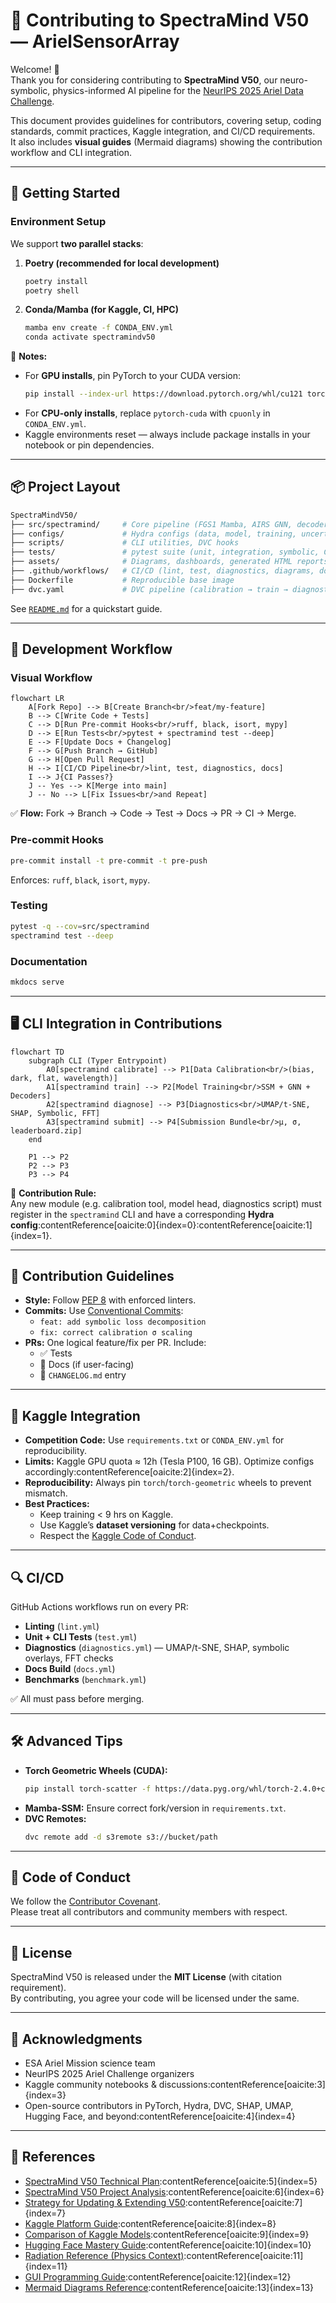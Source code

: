 # 🤝 Contributing to SpectraMind V50 — ArielSensorArray

Welcome! 🎉  
Thank you for considering contributing to **SpectraMind V50**, our neuro-symbolic, physics-informed AI pipeline for the [NeurIPS 2025 Ariel Data Challenge](https://www.kaggle.com/competitions/ariel-data-challenge-2025).

This document provides guidelines for contributors, covering setup, coding standards, commit practices, Kaggle integration, and CI/CD requirements.  
It also includes **visual guides** (Mermaid diagrams) showing the contribution workflow and CLI integration.

---

## 🚀 Getting Started

### Environment Setup

We support **two parallel stacks**:

1. **Poetry (recommended for local development)**  
   ```bash
   poetry install
   poetry shell
   ```

2. **Conda/Mamba (for Kaggle, CI, HPC)**  
   ```bash
   mamba env create -f CONDA_ENV.yml
   conda activate spectramindv50
   ```

🔑 **Notes:**
* For **GPU installs**, pin PyTorch to your CUDA version:
  ```bash
  pip install --index-url https://download.pytorch.org/whl/cu121 torch torchvision torchaudio
  ```
* For **CPU-only installs**, replace `pytorch-cuda` with `cpuonly` in `CONDA_ENV.yml`.
* Kaggle environments reset — always include package installs in your notebook or pin dependencies.

---

## 📦 Project Layout

```bash
SpectraMindV50/
├── src/spectramind/     # Core pipeline (FGS1 Mamba, AIRS GNN, decoders, symbolic/diagnostics)
├── configs/             # Hydra configs (data, model, training, uncertainty, GUI, etc.)
├── scripts/             # CLI utilities, DVC hooks
├── tests/               # pytest suite (unit, integration, symbolic, CLI)
├── assets/              # Diagrams, dashboards, generated HTML reports
├── .github/workflows/   # CI/CD (lint, test, diagnostics, diagrams, docs)
├── Dockerfile           # Reproducible base image
├── dvc.yaml             # DVC pipeline (calibration → train → diagnostics → submit)
```

See [`README.md`](./README.md) for a quickstart guide.

---

## 🧪 Development Workflow

### Visual Workflow

```mermaid
flowchart LR
    A[Fork Repo] --> B[Create Branch<br/>feat/my-feature]
    B --> C[Write Code + Tests]
    C --> D[Run Pre-commit Hooks<br/>ruff, black, isort, mypy]
    D --> E[Run Tests<br/>pytest + spectramind test --deep]
    E --> F[Update Docs + Changelog]
    F --> G[Push Branch → GitHub]
    G --> H[Open Pull Request]
    H --> I[CI/CD Pipeline<br/>lint, test, diagnostics, docs]
    I --> J{CI Passes?}
    J -- Yes --> K[Merge into main]
    J -- No --> L[Fix Issues<br/>and Repeat]
```

✅ **Flow:** Fork → Branch → Code → Test → Docs → PR → CI → Merge.

### Pre-commit Hooks

```bash
pre-commit install -t pre-commit -t pre-push
```

Enforces: `ruff`, `black`, `isort`, `mypy`.

### Testing

```bash
pytest -q --cov=src/spectramind
spectramind test --deep
```

### Documentation

```bash
mkdocs serve
```

---

## 🖥️ CLI Integration in Contributions

```mermaid
flowchart TD
    subgraph CLI (Typer Entrypoint)
        A0[spectramind calibrate] --> P1[Data Calibration<br/>(bias, dark, flat, wavelength)]
        A1[spectramind train] --> P2[Model Training<br/>SSM + GNN + Decoders]
        A2[spectramind diagnose] --> P3[Diagnostics<br/>UMAP/t-SNE, SHAP, Symbolic, FFT]
        A3[spectramind submit] --> P4[Submission Bundle<br/>μ, σ, leaderboard.zip]
    end

    P1 --> P2
    P2 --> P3
    P3 --> P4
```

🔑 **Contribution Rule:**  
Any new module (e.g. calibration tool, model head, diagnostics script) must register in the `spectramind` CLI and have a corresponding **Hydra config**:contentReference[oaicite:0]{index=0}:contentReference[oaicite:1]{index=1}.

---

## 🎯 Contribution Guidelines

* **Style:** Follow [PEP 8](https://peps.python.org/pep-0008/) with enforced linters.
* **Commits:** Use [Conventional Commits](https://www.conventionalcommits.org/):
  * `feat: add symbolic loss decomposition`
  * `fix: correct calibration σ scaling`
* **PRs:** One logical feature/fix per PR. Include:
  * ✅ Tests
  * 📖 Docs (if user-facing)
  * 📝 `CHANGELOG.md` entry

---

## 🧬 Kaggle Integration

* **Competition Code:** Use `requirements.txt` or `CONDA_ENV.yml` for reproducibility.
* **Limits:** Kaggle GPU quota ≈ 12h (Tesla P100, 16 GB). Optimize configs accordingly:contentReference[oaicite:2]{index=2}.
* **Reproducibility:** Always pin `torch`/`torch-geometric` wheels to prevent mismatch.
* **Best Practices:**
  * Keep training < 9 hrs on Kaggle.
  * Use Kaggle’s **dataset versioning** for data+checkpoints.
  * Respect the [Kaggle Code of Conduct](https://www.kaggle.com/code-of-conduct).

---

## 🔍 CI/CD

GitHub Actions workflows run on every PR:

* **Linting** (`lint.yml`)  
* **Unit + CLI Tests** (`test.yml`)  
* **Diagnostics** (`diagnostics.yml`) — UMAP/t-SNE, SHAP, symbolic overlays, FFT checks  
* **Docs Build** (`docs.yml`)  
* **Benchmarks** (`benchmark.yml`)  

✅ All must pass before merging.

---

## 🛠️ Advanced Tips

* **Torch Geometric Wheels (CUDA):**
  ```bash
  pip install torch-scatter -f https://data.pyg.org/whl/torch-2.4.0+cu121.html
  ```
* **Mamba-SSM:** Ensure correct fork/version in `requirements.txt`.
* **DVC Remotes:**
  ```bash
  dvc remote add -d s3remote s3://bucket/path
  ```

---

## 🤝 Code of Conduct

We follow the [Contributor Covenant](https://www.contributor-covenant.org/).  
Please treat all contributors and community members with respect.

---

## 📜 License

SpectraMind V50 is released under the **MIT License** (with citation requirement).  
By contributing, you agree your code will be licensed under the same.

---

## 🙌 Acknowledgments

* ESA Ariel Mission science team  
* NeurIPS 2025 Ariel Challenge organizers  
* Kaggle community notebooks & discussions:contentReference[oaicite:3]{index=3}  
* Open-source contributors in PyTorch, Hydra, DVC, SHAP, UMAP, Hugging Face, and beyond:contentReference[oaicite:4]{index=4}

---

## 🔗 References

* [SpectraMind V50 Technical Plan](/docs/SpectraMindV50_TechnicalPlan.pdf):contentReference[oaicite:5]{index=5}  
* [SpectraMind V50 Project Analysis](/docs/SpectraMindV50_ProjectAnalysis.pdf):contentReference[oaicite:6]{index=6}  
* [Strategy for Updating & Extending V50](/docs/SpectraMindV50_Strategy.pdf):contentReference[oaicite:7]{index=7}  
* [Kaggle Platform Guide](/docs/Kaggle_Platform_Guide.pdf):contentReference[oaicite:8]{index=8}  
* [Comparison of Kaggle Models](/docs/Comparison_Kaggle_Models.pdf):contentReference[oaicite:9]{index=9}  
* [Hugging Face Mastery Guide](/docs/HuggingFace_AIMastery.pdf):contentReference[oaicite:10]{index=10}  
* [Radiation Reference (Physics Context)](/docs/Radiation_TechRef.pdf):contentReference[oaicite:11]{index=11}  
* [GUI Programming Guide](/docs/GUI_Programming.pdf):contentReference[oaicite:12]{index=12}  
* [Mermaid Diagrams Reference](/docs/Mermaid_Diagrams_GitHub.pdf):contentReference[oaicite:13]{index=13}
